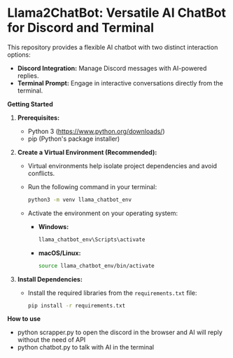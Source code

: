 # Llama2ChatBot: Versatile AI ChatBot for Discord and Terminal

This repository provides a flexible AI chatbot with two distinct interaction options:

- **Discord Integration:** Manage Discord messages with AI-powered replies.
- **Terminal Prompt:** Engage in interactive conversations directly from the terminal.

**Getting Started**

1. **Prerequisites:**
    - Python 3 (https://www.python.org/downloads/)
    - pip (Python's package installer)

2. **Create a Virtual Environment (Recommended):**
    - Virtual environments help isolate project dependencies and avoid conflicts.
    - Run the following command in your terminal:

      ```bash
      python3 -m venv llama_chatbot_env
      ```

    - Activate the environment on your operating system:

      - **Windows:**
        ```bash
        llama_chatbot_env\Scripts\activate
        ```
      - **macOS/Linux:**
        ```bash
        source llama_chatbot_env/bin/activate
        ```

3. **Install Dependencies:**
    - Install the required libraries from the `requirements.txt` file:

      ```bash
      pip install -r requirements.txt
      ```


  **How to use**
  - python scrapper.py to open the discord in the browser and AI will reply without the need of API
  - python chatbot.py to talk with AI in the terminal

 
